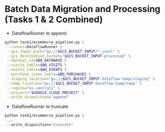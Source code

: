 # Batch Data Migration and Processing (Tasks 1 & 2 Combined)

* DataflowRunner to append
```bash
python task1/ecommerce_pipeline.py \
 --runner=DataflowRunner \
 --gcs_input_path="gs://$GCS_BUCKET_INPUT/*.jsonl" \
 --gcs_destination_bucket="$GCS_BUCKET_INPUT-processed" \
 --dataset_id=$BQ_DATABASE \
 --visits_table=$BQ_VISITS \
 --events_table=$BQ_EVENTS \
 --purchase_items_table=$BQ_PURCHASES \
 --staging_location="gs://$GCS_BUCKET_INPUT-dataflow-temp/staging" \
 --temp_location="gs://$GCS_BUCKET_INPUT-dataflow-temp/temp" \
 --region="us-central1" \
 --project="$GOOGLE_CLOUD_PROJECT" \
 --write_disposition="append"
 ```

 * DataflowRunner to truncate
```bash
python task1/ecommerce_pipeline.py \
 ...
 --write_disposition="truncate"
 ```